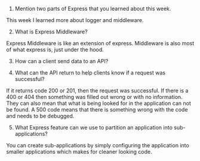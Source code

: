 1) Mention two parts of Express that you learned about this week.

This week I learned more about logger and middleware.

2) What is Express Middleware?

Express Middleware is like an extension of express. Middleware is also most of what express is, just under the hood.

3) How can a client send data to an API?



4) What can the API return to help clients know if a request was successful?

If it returns code 200 or 201, then the request was successful. If there is a 400 or 404 then something was filled out wrong or with no information. They can also mean that what is being looked for in the application can not be found. A 500 code means that there is something wrong with the code and needs to be debugged.

5) What Express feature can we use to partition an application into sub-applications?

You can create sub-applications by simply configuring the application into smaller applications which makes for cleaner looking code.
